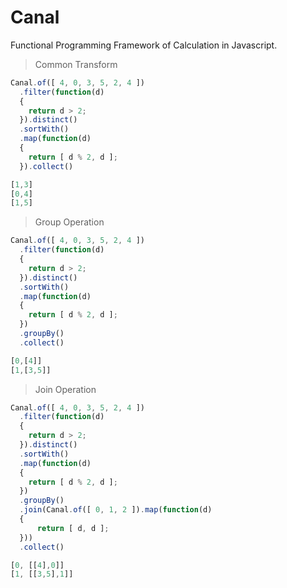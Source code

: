 # Canal
Functional Programming Framework of Calculation in Javascript.

> Common Transform

```js
Canal.of([ 4, 0, 3, 5, 2, 4 ])
  .filter(function(d)
  {
    return d > 2;
  }).distinct()
  .sortWith()
  .map(function(d)
  {
    return [ d % 2, d ];
  }).collect()
```
```js
[1,3]
[0,4]
[1,5]
```

> Group Operation

```js
Canal.of([ 4, 0, 3, 5, 2, 4 ])
  .filter(function(d)
  {
    return d > 2;
  }).distinct()
  .sortWith()
  .map(function(d)
  {
    return [ d % 2, d ];
  })
  .groupBy()
  .collect()
```
```js
[0,[4]]
[1,[3,5]]
```

> Join Operation

```js
Canal.of([ 4, 0, 3, 5, 2, 4 ])
  .filter(function(d)
  {
    return d > 2;
  }).distinct()
  .sortWith()
  .map(function(d)
  {
    return [ d % 2, d ];
  })
  .groupBy()
  .join(Canal.of([ 0, 1, 2 ]).map(function(d)
  {
	  return [ d, d ];
  }))
  .collect()
```
```js
[0, [[4],0]]
[1, [[3,5],1]]
```
